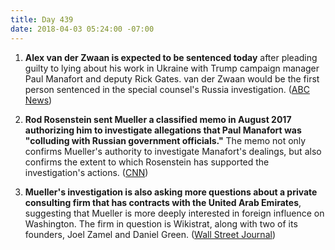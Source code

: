 ```yaml
---
title: Day 439
date: 2018-04-03 05:24:00 -07:00
---
```


1. **Alex van der Zwaan is expected to be sentenced today** after pleading guilty to lying about his work in Ukraine with Trump campaign manager Paul Manafort and deputy Rick Gates. van der Zwaan would be the first person sentenced in the special counsel's Russia investigation. ([ABC News](http://abcnews.go.com/Politics/court-poised-hand-1st-sentence-mueller-probe/story?id=54190424))

2. **Rod Rosenstein sent Mueller a classified memo in August 2017 authorizing him to investigate allegations that Paul Manafort was "colluding with Russian government officials."** The memo not only confirms Mueller's authority to investigate Manafort's dealings, but also confirms the extent to which Rosenstein has supported the investigation's actions. ([CNN](https://www.cnn.com/2018/04/03/politics/mueller-manafort-rosenstein-memo/index.html))

3. **Mueller's investigation is also asking more questions about a private consulting firm that has contracts with the United Arab Emirates**, suggesting that Mueller is more deeply interested in foreign influence on Washington. The firm in question is Wikistrat, along with two of its founders, Joel Zamel and Daniel Green. ([Wall Street Journal](https://www.wsj.com/articles/mueller-probe-into-u-a-e-influence-broadens-1522718922))